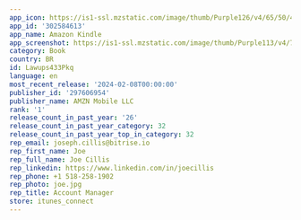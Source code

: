 ```yaml
---
app_icon: https://is1-ssl.mzstatic.com/image/thumb/Purple126/v4/65/50/4e/65504ebd-cde4-06c7-63f7-e442139a33b3/AppIcon-0-1x_U007emarketing-0-6-0-sRGB-0-0-85-220.png/1024x1024bb.png
app_id: '302584613'
app_name: Amazon Kindle
app_screenshot: https://is1-ssl.mzstatic.com/image/thumb/Purple113/v4/77/5d/49/775d49b7-4ad3-1e81-9069-8defa18a4e91/pr_source.png/1242x2688bb.png
category: Book
country: BR
id: Lawups433Pkq
language: en
most_recent_release: '2024-02-08T00:00:00'
publisher_id: '297606954'
publisher_name: AMZN Mobile LLC
rank: '1'
release_count_in_past_year: '26'
release_count_in_past_year_category: 32
release_count_in_past_year_top_in_category: 32
rep_email: joseph.cillis@bitrise.io
rep_first_name: Joe
rep_full_name: Joe Cillis
rep_linkedin: https://www.linkedin.com/in/joecillis
rep_phone: +1 518-258-1902
rep_photo: joe.jpg
rep_title: Account Manager
store: itunes_connect
---
```

